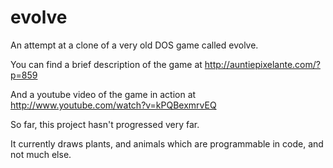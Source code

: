 evolve
======

An attempt at a clone of a very old DOS game called evolve.

You can find a brief description of the game at
http://auntiepixelante.com/?p=859

And a youtube video of the game in action at
http://www.youtube.com/watch?v=kPQBexmrvEQ

So far, this project hasn't progressed very far. 

It currently draws plants, and animals which are programmable in code, and not much else.
